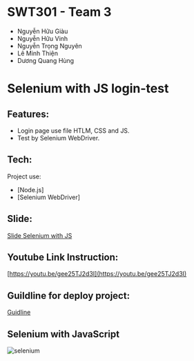 # SWT301 - Team 3
- Nguyễn Hữu Giàu
- Nguyễn Hữu Vinh
- Nguyễn Trọng Nguyên
- Lê Minh Thiện
- Dương Quang Hùng

# Selenium with JS login-test

## Features:

- Login page use file HTLM, CSS and JS.
- Test by Selenium WebDriver.

## Tech:

Project use:

- [Node.js]
- [Selenium WebDriver]

## Slide:
[Slide Selenium with JS](https://docs.google.com/presentation/d/1hWaF_INosbZNn7oZpWepab-_KTMZU79g/edit?usp=sharing&ouid=100535088785222488815&rtpof=true&sd=true)

## Youtube Link Instruction:
[https://youtu.be/gee25TJ2d3I](https://youtu.be/gee25TJ2d3I)

## Guildline for deploy project:
[Guidline](https://drive.google.com/file/d/1bfEQlbiP154HIvSUnAk_dkfTIv-2IoTL/view?usp=sharing)

## Selenium with JavaScript
![selenium](https://user-images.githubusercontent.com/59761844/178297407-c4d30ce8-4bd7-4dd0-a63c-4dee1b372de4.png)
